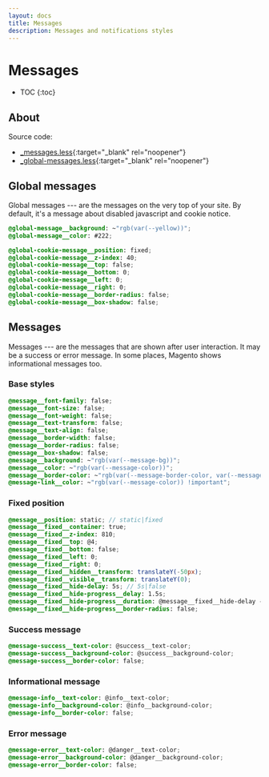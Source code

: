 ```yaml
---
layout: docs
title: Messages
description: Messages and notifications styles
---
```


# Messages

* TOC
{:toc}

## About

Source code:

 - [_messages.less](https://github.com/breezefront/theme-frontend-breeze-blank/blob/master/web/css/layout/_messages.less){:target="_blank" rel="noopener"}
 - [_global-messages.less](https://github.com/breezefront/theme-frontend-breeze-blank/blob/master/web/css/layout/_global-messages.less){:target="_blank" rel="noopener"}

## Global messages

Global messages --- are the messages on the very top of your site. By default,
it's a message about disabled javascript and cookie notice.

```scss
@global-message__background: ~"rgb(var(--yellow))";
@global-message__color: #222;

@global-cookie-message__position: fixed;
@global-cookie-message__z-index: 40;
@global-cookie-message__top: false;
@global-cookie-message__bottom: 0;
@global-cookie-message__left: 0;
@global-cookie-message__right: 0;
@global-cookie-message__border-radius: false;
@global-cookie-message__box-shadow: false;
```

## Messages

Messages --- are the messages that are shown after user interaction. It may be a 
success or error message. In some places, Magento shows informational messages too.

### Base styles

```scss
@message__font-family: false;
@message__font-size: false;
@message__font-weight: false;
@message__text-transform: false;
@message__text-align: false;
@message__border-width: false;
@message__border-radius: false;
@message__box-shadow: false;
@message__background: ~"rgb(var(--message-bg))";
@message__color: ~"rgb(var(--message-color))";
@message__border-color: ~"rgb(var(--message-border-color, var(--message-color)), var(--message-border-alpha, .1))";
@message-link__color: ~"rgb(var(--message-color)) !important";
```

### Fixed position

```scss
@message__position: static; // static|fixed
@message__fixed__container: true;
@message__fixed__z-index: 810;
@message__fixed__top: @4;
@message__fixed__bottom: false;
@message__fixed__left: 0;
@message__fixed__right: 0;
@message__fixed__hidden__transform: translateY(-50px);
@message__fixed__visible__transform: translateY(0);
@message__fixed__hide-delay: 5s; // 5s|false
@message__fixed__hide-progress__delay: 1.5s;
@message__fixed__hide-progress__duration: @message__fixed__hide-delay - @message__fixed__hide-progress__delay;
@message__fixed__hide-progress__border-radius: false;
```

### Success message

```scss
@message-success__text-color: @success__text-color;
@message-success__background-color: @success__background-color;
@message-success__border-color: false;
```

### Informational message

```scss
@message-info__text-color: @info__text-color;
@message-info__background-color: @info__background-color;
@message-info__border-color: false;
```

### Error message

```scss
@message-error__text-color: @danger__text-color;
@message-error__background-color: @danger__background-color;
@message-error__border-color: false;
```
